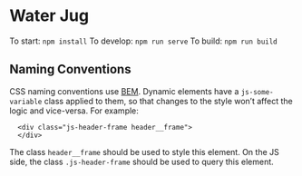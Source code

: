 # Water Jug

To start: `npm install`
To develop: `npm run serve`
To build: `npm run build`


## Naming Conventions

CSS naming conventions use [BEM](http://getbem.com/). Dynamic elements have a `js-some-variable` class applied to them, so that changes to the style won’t affect the logic and vice-versa. For example:

```
  <div class="js-header-frame header__frame">
  </div>
```

The class `header__frame` should be used to style this element. On the JS side, the class `.js-header-frame` should be used to query this element.
